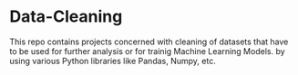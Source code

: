 # Data-Cleaning
This repo contains projects concerned with cleaning of datasets that have to be used for further analysis or for trainig Machine Learning Models. by using various Python libraries like Pandas, Numpy, etc.

